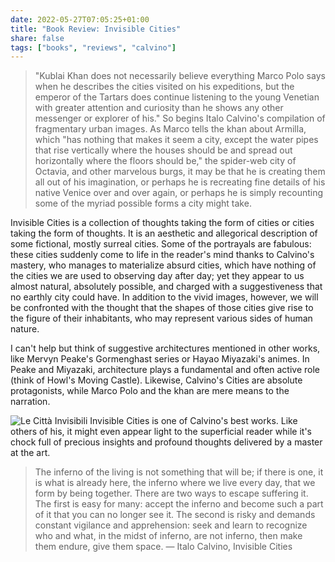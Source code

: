 ```yaml
---
date: 2022-05-27T07:05:25+01:00
title: "Book Review: Invisible Cities"
share: false
tags: ["books", "reviews", "calvino"]
---
```

> "Kublai Khan does not necessarily believe everything Marco Polo says when he
> describes the cities visited on his expeditions, but the emperor of the
> Tartars does continue listening to the young Venetian with greater attention
> and curiosity than he shows any other messenger or explorer of his." So
> begins Italo Calvino's compilation of fragmentary urban images. As Marco
> tells the khan about Armilla, which "has nothing that makes it seem a city,
> except the water pipes that rise vertically where the houses should be and
> spread out horizontally where the floors should be," the spider-web city of
> Octavia, and other marvelous burgs, it may be that he is creating them all
> out of his imagination, or perhaps he is recreating fine details of his
> native Venice over and over again, or perhaps he is simply recounting some of
> the myriad possible forms a city might take.

Invisible Cities is a collection of thoughts taking the form of cities or
cities taking the form of thoughts. It is an aesthetic and allegorical
description of some fictional, mostly surreal cities. Some of the portrayals
are fabulous: these cities suddenly come to life in the reader's mind thanks to
Calvino's mastery, who manages to materialize absurd cities, which have nothing
of the cities we are used to observing day after day; yet they appear to us
almost natural, absolutely possible, and charged with a suggestiveness that no
earthly city could have. In addition to the vivid images, however, we will be
confronted with the thought that the shapes of those cities give rise to the
figure of their inhabitants, who may represent various sides of human nature.

I can't help but think of suggestive architectures mentioned in other works,
like Mervyn Peake's Gormenghast series or Hayao Miyazaki's animes. In Peake and
Miyazaki, architecture plays a fundamental and often active role (think of
Howl's Moving Castle). Likewise, Calvino's Cities are absolute protagonists,
while Marco Polo and the khan are mere means to the narration.

![Le Città Invisibili](/images/citta-invisibili.jpg#right)
Invisible Cities is one of Calvino's best works. Like others of his, it might
even appear light to the superficial reader while it's chock full of precious
insights and profound thoughts delivered by a master at the art.

> The inferno of the living is not something that will be; if there is one, it
> is what is already here, the inferno where we live every day, that we form by
> being together. There are two ways to escape suffering it. The first is easy
> for many: accept the inferno and become such a part of it that you can no
> longer see it. The second is risky and demands constant vigilance and
> apprehension: seek and learn to recognize who and what, in the midst of
> inferno, are not inferno, then make them endure, give them space. ― Italo
> Calvino, Invisible Cities 



 [rss]: https://nicolaiarocci.com/index.xml
 [tw]: http://twitter.com/nicolaiarocci
 [nl]: https://buttondown.email/nicolaiarocci
